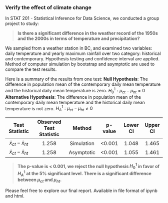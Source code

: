 ### Verify the effect of climate change

In STAT 201 - Statistical Inference for Data Science, we conducted a group project to study:  
> **Is there a significant difference in the weather record of the 1950s and the 2000s in terms of temperature and precipitation?**
  
We sampled from a weather station in BC, and examined two variables: daily temperature and yearly maximum rainfall over two category: historical and contemporary. Hypothesis testing and confidence interval are applied. Method of computer simulation by bootstrap and asymptotic are used to compare the test results. 

Here is a summary of the results from one test: 
**Null Hypothesis**: The difference in population mean of the contemporary daily mean temperature and the historical daily mean temperature is zero.  $H_0^{1}: \mu_{ct} - \mu_{ht} = 0$  
**Alternative Hypothesis**: The difference in population mean of the contemporary daily mean temperature and the historical daily mean temperature is not zero. $H_A^{1}: \mu_{ct} - \mu_{ht} \neq 0$  

| Test Statistic    | Observed Test Statistic |Method  | p-value | Lower CI  |  Upper CI
| :----------: | :----------: | :----------: |:----------:| :---------:| :---------:
| $\bar{x}_{ct} - \bar{x}_{ht}$ | 1.258 |Simulation|<0.001|1.048|1.465|
|  $\bar{x}_{ct} - \bar{x}_{ht}$ | 1.258 |Asymptotic |<0.001|1.055|1.461|
>**The p-value is < 0.001, we reject the null hypothesis $H_0^1$ in favor of $H_A^1$ at the 5% significant level. There is a significant difference between $\mu_{ct}$ and $\mu_{ht}$.**  
  
Please feel free to explore our final report. Available in file format of ipynb and html. 
